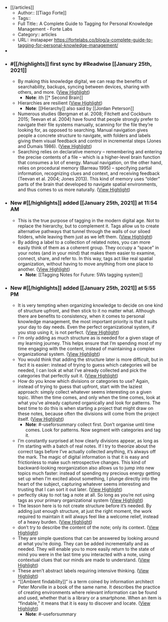- [[/articles]]
    - Author:: [[Tiago Forte]]
    - Tags::
    - Full Title:: A Complete Guide to Tagging for Personal Knowledge Management - Forte Labs
    - Category:: articles
    - URL:: instapaper https://fortelabs.co/blog/a-complete-guide-to-tagging-for-personal-knowledge-management/
- 
- ### #[[/highlights]] first sync by #Readwise [[January 25th, 2021]]
    - By making this knowledge digital, we can reap the benefits of searchability, backups, syncing between devices, sharing with others, and more. ([View Highlight](https://instapaper.com/read/1380540278/15294206))
        - **Note**: ith [[* Second Brain]]
    - Hierarchies are resilient ([View Highlight](https://instapaper.com/read/1380540278/15294424))
        - **Note**: [[Hierarchy]] also said by [[Jordan Peterson]]
    - Numerous studies (Bergman et al. 2008; Fitchett and Cockburn 2015; Teevan et al. 2004) have found that people strongly prefer to navigate their file systems manually, scanning for the file they’re looking for, as opposed to searching. Manual navigation gives people a concrete structure to navigate, with folders and labels giving them visual feedback and control in incremental steps (Jones and Dumais 1986). ([View Highlight](https://instapaper.com/read/1380540278/15294430))
    - Searching relies on declarative memory – remembering and entering the precise contents of a file – which is a higher-level brain function that consumes a lot of energy. Manual navigation, on the other hand, relies on procedural memory (Barreau 1995) – specifying partial information, recognizing clues and context, and receiving feedback (Teevan et al. 2004; Jones 2013). This kind of memory uses “older” parts of the brain that developed to navigate spatial environments, and thus comes to us more naturally. ([View Highlight](https://instapaper.com/read/1380540278/15294433))
- ### New #[[/highlights]] added [[January 25th, 2021]] at 11:54 AM
    - This is the true purpose of tagging in the modern digital age. Not to replace the hierarchy, but to complement it. Tags allow us to create alternative pathways that tunnel through the walls of our siloed folders, while leaving them just as we left them. ([View Highlight](https://instapaper.com/read/1380540278/15294454))
    - By adding a label to a collection of related notes, you can more easily think of them as a coherent group. They occupy a “space” in your notes (and in your mind) that makes them easier to examine, connect, share, and refer to. In this way, tags act like real spatial organization, without having to move anything from one place to another. ([View Highlight](https://instapaper.com/read/1380540278/15294469))
        - **Note**: [[Tagging Notes for Future: 5Ws tagging system]]
- ### New #[[/highlights]] added [[January 25th, 2021]] at 5:55 PM
    - It is very tempting when organizing knowledge to decide on one kind of structure upfront, and then stick to it no matter what. Although there are benefits to consistency, when it comes to personal knowledge management, the most important priority is that it suits your day to day needs. Even the perfect organizational system, if you stop using it, is not perfect. ([View Highlight](https://instapaper.com/read/1380540278/15296934))
    - I’m only adding as much structure as is needed for a given stage of my learning journey. This helps ensure that I’m spending most of my time engaging with the content, instead of maintaining a complex organizational system. ([View Highlight](https://instapaper.com/read/1380540278/15296954))
    - You would think that adding the structure later is more difficult, but in fact it is easier: instead of trying to guess which categories will be needed, I can look at what I’ve already collected and pick the categories that perfectly suit it. ([View Highlight](https://instapaper.com/read/1380540278/15296955))
    - How do you know which divisions or categories to use? Again, instead of trying to guess that upfront, start with the laziest approach: simply collect whatever seems interesting on a given topic. When the time comes, and only when the time comes, look at what you’ve already captured organically and look for patterns. The best time to do this is when starting a project that might draw on these notes, because often the divisions will come from the project itself. ([View Highlight](https://instapaper.com/read/1380540278/15296970))
        - **Note**: #-useforsummary collect first. Don’t organise until time comes. Look for patterns. Now segment with categories and tag it.
    - I’m constantly surprised at how clearly divisions appear, as long as I’m starting with a batch of real notes. If I try to theorize about the correct tags before I’ve actually collected anything, it’s always off the mark. The magic of digital information is that it is easy and frictionless to make such retrospective changes. This kind of backward-looking reorganization also allows us to jump into new topics much faster: instead of spending my precious energy getting set up when I’m excited about something, I plunge directly into the heart of the subject, capturing whatever seems interesting and trusting that I can sort it out later. ([View Highlight](https://instapaper.com/read/1380540278/15297010))
    - perfectly okay to not tag a note at all. So long as you’re not using tags as your primary organizational system ([View Highlight](https://instapaper.com/read/1380540278/15297017))
    - The lesson here is to not create structure before it’s needed. By adding just enough structure, at just the right moment, the work required to maintain it will always feel like a welcome relief, instead of a heavy burden. ([View Highlight](https://instapaper.com/read/1380540278/15297023))
    - don’t try to describe the content of the note; only its context. ([View Highlight](https://instapaper.com/read/1380540278/15297042))
    - They are simple questions that can be answered by looking around at what you’re doing. They can be added incrementally and as needed. They will enable you to more easily return to the state of mind you were in the last time you interacted with a note, using contextual clues that our minds are made to understand. ([View Highlight](https://instapaper.com/read/1380540278/15297044))
    - These aren’t abstract labels requiring intensive thinking. ([View Highlight](https://instapaper.com/read/1380540278/15297046))
    - “[[Ambient findability]]” is a term coined by information architect Peter Morville in a book of the same name. It describes the practice of creating environments where relevant information can be found and used, whether that is a library or a smartphone. When an item is “findable,” it means that it is easy to discover and locate. ([View Highlight](https://instapaper.com/read/1380540278/15297089))
        - **Note**: #-useforsummary
